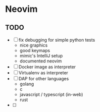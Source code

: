 # Neovim

## TODO
- [ ] fix debugging for simple python tests
    - nice graphics
    - good keymaps
    - mimic's IntelliJ setup
    - documented neovim
- [ ] Docker image as interpreter
- [ ] Virtualenv as interpreter
- [ ] DAP for other languages
    - golang
    - c
    - javascript / typescript (in-web)
    - rust
- [ ] 
